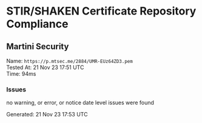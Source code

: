 # STIR/SHAKEN Certificate Repository Compliance

## Martini Security

Name: `https://p.mtsec.me/2884/UMR-EUz64ZD3.pem`\
Tested At: 21 Nov 23 17:51 UTC\
Time: 94ms

### Issues

no warning, or error, or notice date level issues were found

Generated: 21 Nov 23 17:53 UTC